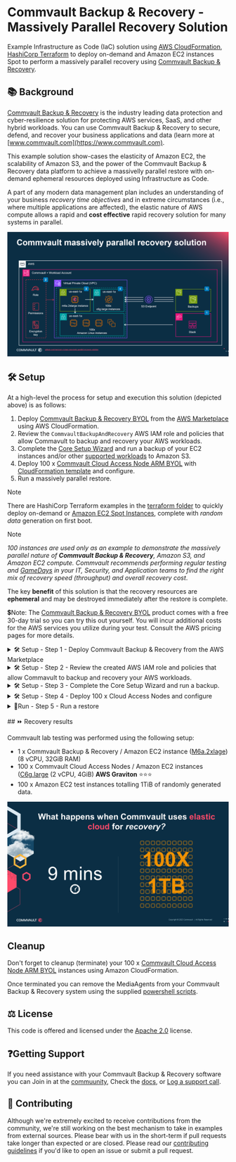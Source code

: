 # Commvault Backup & Recovery - Massively Parallel Recovery Solution

Example Infrastructure as Code (IaC) solution using [AWS CloudFormation](https://aws.amazon.com/cloudformation/), [HashiCorp Terraform](https://www.terraform.io/) to deploy on-demand and  Amazon EC2 instances Spot to perform a massively parallel recovery using [Commvault Backup & Recovery](https://www.commvault.com/platform/products/backup-and-recovery).

## :books: Background

[Commvault Backup & Recovery](https://www.commvault.com/aws) is the industry leading data protection and cyber-resilience solution for protecting AWS services, SaaS, and other hybrid workloads. You can use Commvault Backup & Recovery to secure, defend, and recover your business applications and data (learn more at [www.commvault.com](https://www.commvault.com).

This example solution show-cases the elasticity of Amazon EC2, the scalability of Amazon S3, and the power of the Commvault Backup & Recovery data platform to achieve a massivelly parallel restore with on-demand ephemeral resources deployed using Infrastructure as Code.

A part of any modern data management plan includes an understanding of your business _recovery time objectives_ and in extreme circumstances (i.e., where multiple applications are affected), the elastic nature of AWS compute allows a rapid and **cost effective** rapid recovery solution for many systems in parallel.

![Commvault Massively Parallel Restore - Reference Architecture](https://github.com/mericson-cv/aws-massively-parallel-recovery-solution/blob/main/commvault-massively-parallel-recovery-solution.png)

## :hammer_and_wrench: Setup

At a high-level the process for setup and execution this solution (depicted above) is as follows:
1. Deploy [Commvault Backup & Recovery BYOL](https://aws.amazon.com/marketplace/pp/prodview-ecysdywnipxv6?sr=0-3&ref_=beagle&applicationId=AWSMPContessa) from the [AWS Marketplace](https://aws.amazon.com/marketplace/seller-profile?id=88cecb14-a8b2-49bd-ba1f-58be76108f48) using AWS CloudFormation.
2. Review the ```CommvaultBackupAndRecovery``` AWS IAM role and policies that allow Commavult to backup and recovery your AWS workloads.
3. Complete the [Core Setup Wizard](https://documentation.commvault.com/2023e/essential/86625_quick_start_guide.html#step-3-complete-core-setup-wizard) and run a backup of your EC2 instances and/or other [supported workloads](https://www.commvault.com/supported-technologies/amazon/aws) to Amazon S3.
4. Deploy 100 x [Commvault Cloud Access Node ARM BYOL](https://aws.amazon.com/marketplace/pp/prodview-usqf7gn3ipqke?sr=0-2&ref_=beagle&applicationId=AWSMPContessa) with [CloudFormation template](https://github.com/mericson-cv/aws-massively-parallel-recovery-solution/tree/main/cloudformation) and configure.
5. Run a massively parallel restore.

> [!NOTE]
> There are HashiCorp Terraform examples in the [terraform folder](https://github.com/mericson-cv/aws-massively-parallel-recovery-solution/tree/main/terraform) to quickly deploy on-demand or [Amazon EC2 Spot Instances](https://aws.amazon.com/ec2/spot/), complete with _random data_ generation on first boot. 

> [!NOTE]
> _100 instances are used only as an example to demonstrate the massively parallel nature of __Commvault Backup & Recovery__, Amazon S3, and Amazon EC2 compute. Commvault recommends performing regular testing and [GameDays](https://aws.amazon.com/gameday/) in your IT, Security, and Application teams to find the right mix of recovery speed (throughput) and overall recovery cost_. 

The key **benefit** of this solution is that the recovery resources are __ephemeral__ and may be destroyed immediately after the restore is complete.

💲Note: The [Commvault Backup & Recovery BYOL](https://aws.amazon.com/marketplace/pp/prodview-ecysdywnipxv6?sr=0-3&ref_=beagle&applicationId=AWSMPContessa) product comes with a free 30-day trial so you can try this out yourself. You will incur additional costs for the AWS services you utilize during your test. Consult the AWS pricing pages for more details.

<details>
  
<summary>🛠️ Setup - Step 1 - Deploy Commvault Backup & Recovery from the AWS Marketplace</summary>

This step deploys Commvault Backup & Recovery as a single Amazon EC2 instance running Microsoft Windows. If you already have a Commvault Backup & Recovery deployment, you may skip this step.  
  1. Login to [AWS Console](https://aws.amazon.com/console/) as a user that can deploy new Amazon EC2, Amazon S3. and AWS IAM resources using Amazon CloudFormation.
  2. Open new browser tab to [AWS Marketplace](https://aws.amazon.com/marketplace) and search for ```Commvault```.
  3. Click [Commvault Backup & Recovery BYOL](https://aws.amazon.com/marketplace/pp/prodview-ecysdywnipxv6?sr=0-3&ref_=beagle&applicationId=AWSMPContessa).
  4. Select **CloudFormation Template** Fulfilment Option and supply requested information.
  5. Select the **I acknowledge that AWS CloudFormation might create IAM resources with custom names.** checkbox.
  6. Click **Submit** to deploy.

<br>  
</details>

<details>
  
<summary>🛠️ Setup - Step 2 - Review the created AWS IAM role and policies that allow Commavult to backup and recovery your AWS workloads.</summary>
  
Commvault will create a single AWS IAM Role called `CommvaultBackupAndRecovery`.  

Detailed information of the AWS IAM Policies required by Commvault (per AWS workload) may be viewed [here](https://documentation.commvault.com/2023e/essential/101442_requirements_and_usage_for_aws_iam_policies_and_permissions.html#iam-policies).
<br>
<br>
</details>

<details>
  
<summary>🛠️ Setup - Step 3 - Complete the Core Setup Wizard and run a backup.</summary>
  
### Creating a Commvault admin account
1. Obtain your ```Administrator``` password for your newly created ```Commvault Backup & Recovery``` instance.
2. Login using Remote Desktop Protocol (RDP)
3. Wait for the ```******* Starting Commserve image customization ********``` powershell first-boot configuration script to complete.
4. A browser will open to complete the remaining setup.
5. Provide the **Email address** that will be associated with the Commvault ```admin``` user ([break glass account](https://docs.aws.amazon.com/whitepapers/latest/organizing-your-aws-environment/break-glass-access.html)).
6. Provide the **Password** that will be associated with the Commvault ```admin``` user.
7. Click **Create account**.
8. You will be greeted with Command Center login screen. Login with newly created ```admin``` user and password.
9. Click **OK** to accept the License and Registration warning.

> [!NOTE]
> Commvault recommends using [Amazon EC2 Instance Connect](https://aws.amazon.com/about-aws/whats-new/2023/06/amazon-ec2-instance-connect-ssh-rdp-public-ip-address/) for secure access to your Commvault instance _without_ the need to expose public IP addresses, or manage __bastion hosts__.  

> [!WARNING]
> If you are using a trial license the ```Cloud Storage``` license will be constrained to a maximum of ten (10) concurrent MediaAgents during the restore. If you have a paid Commvault license, you can [submit a request](https://ma.commvault.com/Support/ProductRegistration) to extend your ```Cloud Storage``` license to match your required parallism (i.e., the total number of Access Nodes you will have active in your Commvault environment).  
<br>


### Completing Commvault Core Setup
Next, you just need to tell Commvault how often you want to run backups, and where to store your backups (i.e., Amazon S3).

1. Click **Let’s get started**.
2. Click **Cloud** in the Add storage page.
3. Provide a **Cloud library Name** (i.e., ```Amazon S3-IA - Backups us-east-1```).
4. Select **Amazon S3** as the Cloud storage Type.
5. Set the **Service host** to ```s3.us-east-1.amazonaws.com``` (your Region may differ).
6. Select **IAM role** for the credentials.
7. Enter the ```**bucket name**``` created during your AWS CloudFormation deployment.

> [!NOTE]
> You can find the bucket name in the AWS CloudFormation Console, in your stack, on the Outputs tab, as CvltCloudLibraryBucketName

9. Leave **Storage class**, as the default S3 Standard-Infrequent Access (S3 Standard-IA).
10. Enter the **Deduplication DB location**, use the volume pre-setup, pre-formatted with correct block-size (i.e., ```H:\Amqzon-S3-IA-DDB```)
11. Click **Save** to accept defaults for your server plan.
12. You must be running the most current **Platform Release 2023e** Maintenance Release. [Upgrading your Commvault software](https://documentation.commvault.com/2023e/essential/120686_downloading_software_on_demand.html) to the latest Maintenance Release before moving to the next step.
<br>

### Deploying some test Amazon EC2 instances
If you are simply testing this solution, navigate to the [terraform](https://github.com/mericson-cv/aws-massively-parallel-recovery-solution/blob/main/terraform/100-amazon-ec2-instances%20(10GB%20random%20data)/main.tf) file where you can find an example to deploy one hundred (100) on-demand Amazon EC2 test hosts.
<br>
<br>

### Run an initial backup
You will need an initial backup of your protected workloads before you can run a massively parallel restore. Assuming you used the terraform example above, perform the following to configure and run a backup.
1. [Add your AWS account](https://documentation.commvault.com/2023e/essential/121660_configuring_backups_for_amazon_ec2_instances.html#add-hypervisor) to Commvault Backup & Recovery.
2. Create an [Amazon EC2 group](https://documentation.commvault.com/2023e/essential/121660_configuring_backups_for_amazon_ec2_instances.html#add-vm-group) to auto-discover EC2 instances and protect them.
3. Run a **[backup](https://documentation.commvault.com/2023e/essential/121676_backing_up_amazon_ec2_instances_on_demand.html)**
<br>
</details>

<details>

<summary>🛠️ Setup - Step 4 - Deploy 100 x Cloud Access Nodes and configure</summary>

OK, it's time to setup your set of parallel Cloud Access Nodes, Commvault uses Cloud Access Nodes to perform backup, replication, restores. Commvault recommends [AWS Graviton](https://aws.amazon.com/ec2/graviton/) based Access Nodes for best price-performance and so you can meet your [Shared Sustainabiltiy Responsibility](https://docs.aws.amazon.com/wellarchitected/latest/sustainability-pillar/the-shared-responsibility-model.html) in AWS. 

You can acclerate recovery time by increasing the number of Access Nodes used, allowing more parallel recovery activities to run at the same time. Not only does this increase business agility, it also saves cost as you are only paying for what you use (_during the restore_).

1. Navigate to **Manage > CommCell** and enable **Requires authcode for installation** toggle.
2. Click the **authcode** and save it somewhere safe, you will need it next.
3. Download the 100 x Amazon EC2 Cloud Access Nodes [```template.yml```](https://github.com/mericson-cv/aws-massively-parallel-recovery-solution/tree/main/cloudformation/100x%20Cloud%20Access%20Nodes) and update to match your environment. You will find instructions at the top of the template for performing updates

```
#
# INSTRUCTIONS: 
# - Ensure AWS Account where instances are deployed has an AWS IAM role called 'CommvaultBackupAndRecovery' (this role is created during deployment of the 'Commvault Backup & Recovery BYOL' product in AWS Marketplace).
# - Update all occurrences of the KeyName parameter to a Key pair Name in your AWS account.
# - Update all occurrences of the SubnetId parameter with the Subnet ID that your 'Commvault Backup & Recovery' instance resides within - this allows use of Commvault HotAdd recovery
# - Update all occurrences of the GroupSet parameter with a Security group ID that allows incoming TCP (8400, 8403) and ICMP (PING) from the 'Commbvault Backup & Recovery' instance.
# - Optionally update the ImageId, InstanceType
# 
# INSTRUCTIONS to auto-register instances with your Commvault Backup & Recovery instance
# - Replace all occurrences of the -CSHost parameter (see UserData section) to include the IPv4 address of your 'Commvault Backup & Recovery' instance.
# - Replace all occurrences of the -CSName parameter (see UserData section) to match the fully-qualified hostname returned by `nslookup <YOUR-CS-HOST>` (or your CommServe friendly name as shown in Commvault Command Center home screen).
# - Obtain the authcode for your CommServe and replace all occurrences of -authcode parameter (see UserData section).
#
```
4. Create and launch a new AWS CloudFormation Stack with your customized ```template.yml``` using either the [console](https://docs.aws.amazon.com/AWSCloudFormation/latest/UserGuide/cfn-using-console.html) or the [AWS CLI](https://docs.aws.amazon.com/AWSCloudFormation/latest/UserGuide/cfn-using-cli.html).
5. Navigate to **Manage > Server groups** and click **Add server group**
6. Provide a freeform text **Name** for your group. This group will contain all of the Access Nodes you just deployed using CloudFormation.
7. Select **automatic association** and add a rule with the following settings, then click **Save**
```
Client Scope - Clients in this CommCell
Rule: Package Installed == Virtual Server
Rule: OS Version contains 'Amazon Linux'
Rule: Power State == ON
```
9.Select the **Server group** and select **Actions > Upgrade software** to upgrade the Access Nodes to the latest software release.
10. Navigate to your previously configured [Amazon EC2 group](https://documentation.commvault.com/2023e/essential/159097_updating_amazon_ec2_vm_group.html) and add your **group** for the access nodes.
11. Add a new [entity setting](https://documentation.commvault.com/2023e/essential/132683_adding_setting_for_servers_and_server_groups.html) called ```nStartAgentThreads``` with the values specified below, and click **Save**.

| Setting | Value |
| ------- | ----- |
| **Name:** | ```nStartAgentThreads``` |
| **Entity:** | Select your previously created server group |
| **Category:** | ```VirtualServer``` |
| **Type:** | ```Integer``` |
| **Value:** | ```100``` |
12. Add a new entity-based additional setting called ```MaxRestoreStreams``` and set to ``100``.

| Setting | Value |
| ------- | ----- |
| **Name:** | ```MaxRestoreStreams``` |
| **Entity:** | Select your previously created server group |
| **Category:** | ```VirtualServer``` |
| **Type:** | ```Integer``` |
| **Value:** | ```100``` |
13. Open **Commvault CommCell Console** and noativate to the Cloud library where your backups are stored, expand the libarry right-click **Mount-Path**.
 - Select **Share Mount Path**
 - Click the **Share** button and add each new Access Node with an _Access Mode_ of ```Read```
 - Click **Save**

> [!NOTE]
> You can use Amazon EC2 Spot Instances for your Cloud Access Nodes, but if the instance is reclaimed during the recovery, the restore will fail for any instance(s) being restored by the reclaimed instance. See the Cloudformation [```template.yml```](https://github.com/mericson-cv/aws-massively-parallel-recovery-solution/blob/main/cloudformation/100x%20Cloud%20Access%20Nodes%20(Spot%20Market)/template.yml) to deploy your Access Nodes from the Spot Market.
<br>
</details>

<details>

<summary>🏃Run - Step 5 - Run a restore</summary>
<br>
Simply [run a restore](https://documentation.commvault.com/2023e/essential/87257_restoring_full_amazon_ec2_instance_in_place.html) from **Commvault Commvault Center** 
</details>
<br>
## ⏩ Recovery results

Commvault lab testing was performed using the following setup:
- 1 x Commvault Backup & Recovery / Amazon EC2 instance ([M6a.2xlage](https://aws.amazon.com/ec2/instance-types/m6a/)) (8 vCPU, 32GiB RAM)
- 100 x Commvault Cloud Access Nodes / Amazon EC2 instances ([C6g.large](https://aws.amazon.com/ec2/instance-types/c6g/) (2 vCPU, 4GiB) **AWS Graviton** ⭐⭐⭐
- 100 x Amazon EC2 test instances totalling 1TiB of randomly generated data.

![Test Result](commvault-massively-parallel-recovery-result.png)

## Cleanup
   
Don't forget to cleanup (terminate) your 100 x [Commvault Cloud Access Node ARM BYOL](https://aws.amazon.com/marketplace/pp/prodview-usqf7gn3ipqke?sr=0-2&ref_=beagle&applicationId=AWSMPContessa) instances using Amazon CloudFormation.

Once terminated you can remove the MediaAgents from your Commvault Backup & Recovery system using the supplied [powershell scripts](https://github.com/mericson-cv/aws-massively-parallel-recovery-solution/tree/main/powershell).

   
## :balance_scale: License

This code is offered and licensed under the [Apache 2.0](https://github.com/mericson-cv/aws-massively-parallel-recovery-solution/blob/main/LICENSE.md) license.

## ❓Getting Support

If you need assistance with your Commvault Backup & Recovery software you can Join in at the [commuunity](https://community.commvault.com), Check the [docs](https://docs.commvault.com), or [Log a support call](https://ma.commvault.com).

## :handshake: Contributing

Although we're extremely excited to receive contributions from the community, we're still working on the best mechanism to take in examples from external sources. Please bear with us in the short-term if pull requests take longer than expected or are closed.
Please read our [contributing guidelines](https://github.com/mericson-cv/aws-massively-parallel-recovery-solution/master/CONTRIBUTING.md)
if you'd like to open an issue or submit a pull request.
